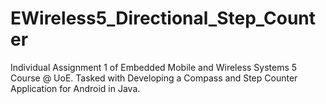 # EWireless5_Directional_Step_Counter
Individual Assignment 1 of Embedded Mobile and Wireless Systems 5 Course @ UoE. Tasked with Developing a Compass and Step Counter Application for Android in Java.
